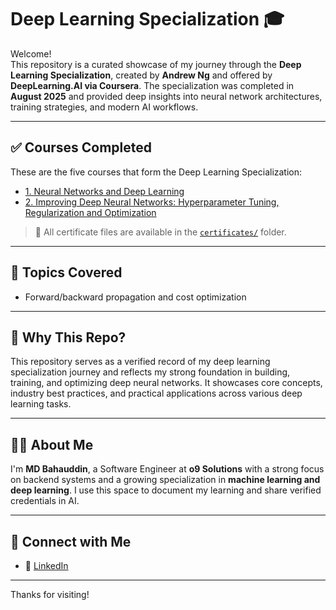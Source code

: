 # Deep Learning Specialization 🎓

Welcome!  
This repository is a curated showcase of my journey through the **Deep Learning Specialization**, created by **Andrew Ng** and offered by **DeepLearning.AI via Coursera**. The specialization was completed in **August 2025** and provided deep insights into neural network architectures, training strategies, and modern AI workflows.

---

## ✅ Courses Completed

These are the five courses that form the Deep Learning Specialization:

- [1. Neural Networks and Deep Learning](https://coursera.org/share/9d474bc7abc2866db4f3553d81563c7f)  
- [2. Improving Deep Neural Networks: Hyperparameter Tuning, Regularization and Optimization](https://coursera.org/share/96328efc79f093a18050d3cbd3275758)

> 📂 All certificate files are available in the [`certificates/`](./certificates) folder.

---

## 🧠 Topics Covered

- Forward/backward propagation and cost optimization  

---

## 📌 Why This Repo?

This repository serves as a verified record of my deep learning specialization journey and reflects my strong foundation in building, training, and optimizing deep neural networks. It showcases core concepts, industry best practices, and practical applications across various deep learning tasks.

---

## 🙋‍♂️ About Me

I'm **MD Bahauddin**, a Software Engineer at **o9 Solutions** with a strong focus on backend systems and a growing specialization in **machine learning and deep learning**. I use this space to document my learning and share verified credentials in AI.

---

## 🔗 Connect with Me

- 💼 [LinkedIn](https://www.linkedin.com/in/bahau/)

---

Thanks for visiting!
